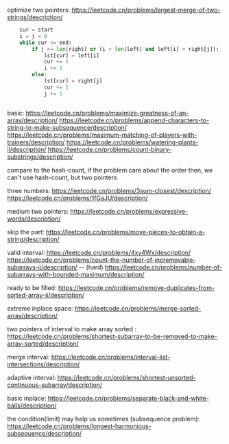 optimize two pointers:
https://leetcode.cn/problems/largest-merge-of-two-strings/description/

```python
    cur = start
    i = j = 0
    while cur <= end:
        if j >= len(right) or (i < len(left) and left[i] < right[j]):
            lst[cur] = left[i]
            cur += 1
            i += 1
        else:
            lst[cur] = right[j]
            cur += 1
            j += 1



```

basic:
https://leetcode.cn/problems/maximize-greatness-of-an-array/description/
https://leetcode.cn/problems/append-characters-to-string-to-make-subsequence/description/
https://leetcode.cn/problems/maximum-matching-of-players-with-trainers/description/
https://leetcode.cn/problems/watering-plants-ii/description/
https://leetcode.cn/problems/count-binary-substrings/description/

compare to the hash-count, if the problem care about the order
then, we can't use hash-count, but two pointers

three numbers:
https://leetcode.cn/problems/3sum-closest/description/
https://leetcode.cn/problems/1fGaJU/description/


medium two pointers:
https://leetcode.cn/problems/expressive-words/description/

skip the part:
https://leetcode.cn/problems/move-pieces-to-obtain-a-string/description/

valid interval:
https://leetcode.cn/problems/4xy4Wx/description/
https://leetcode.cn/problems/count-the-number-of-incremovable-subarrays-ii/description/  -- (hard)
https://leetcode.cn/problems/number-of-subarrays-with-bounded-maximum/description/


ready to be filled:
https://leetcode.cn/problems/remove-duplicates-from-sorted-array-ii/description/

extreme inplace space:
https://leetcode.cn/problems/merge-sorted-array/description/

two pointers of interval to make array sorted :
https://leetcode.cn/problems/shortest-subarray-to-be-removed-to-make-array-sorted/description/

merge interval:
https://leetcode.cn/problems/interval-list-intersections/description/

adaptive interval:
https://leetcode.cn/problems/shortest-unsorted-continuous-subarray/description/

basic inplace:
https://leetcode.cn/problems/separate-black-and-white-balls/description/


the condition(limit) may help us sometimes
(subsequence problem):
https://leetcode.cn/problems/longest-harmonious-subsequence/description/